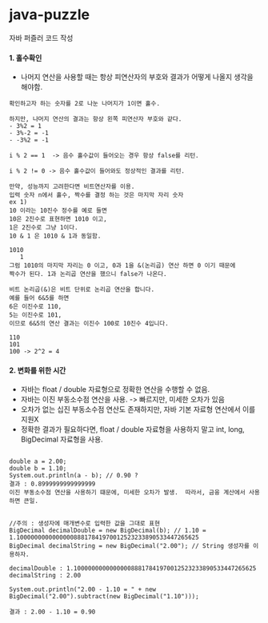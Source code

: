 # java-puzzle
자바 퍼즐러 코드 작성


#### 1. 홀수확인

- 나머지 연산을 사용할 때는 항상 피연산자의 부호와 결과가 어떻게 나올지 생각을 해야함.
```
확인하고자 하는 숫자를 2로 나눈 나머지가 1이면 홀수.

하지만, 나머지 연산의 결과는 항상 왼쪽 피연산자 부호와 같다.
- 3%2 = 1
- 3%-2 = -1
- -3%2 = -1

i % 2 == 1  -> 음수 홀수값이 들어오는 경우 항상 false를 리턴.

i % 2 != 0 -> 음수 홀수값이 들어와도 정상적인 결과를 리턴.

만약, 성능까지 고려한다면 비트연산자를 이용.
입력 숫자 n에서 홀수, 짝수를 결정 하는 것은 마지막 자리 숫자
ex 1)
10 이라는 10진수 정수를 예로 들면
10은 2진수로 표현하면 1010 이고,
1은 2진수로 그냥 1이다.
10 & 1 은 1010 & 1과 동일함.

1010
   1
그럼 1010의 마지막 자리는 0 이고, 0과 1을 &(논리곱) 연산 하면 0 이기 때문에
짝수가 된다. 1과 논리곱 연산을 했으니 false가 나온다.

비트 논리곱(&)은 비트 단위로 논리곱 연산을 합니다. 
예를 들어 6&5를 하면 
6은 이진수로 110, 
5는 이진수로 101, 
이므로 6&5의 연산 결과는 이진수 100로 10진수 4입니다.

110
101
100 -> 2^2 = 4
```

#### 2. 변화를 위한 시간

- 자바는 float / double 자료형으로 정확한 연산을 수행할 수 없음.
- 자바는 이진 부동소수점 연산을 사용. -> 빠르지만, 미세한 오차가 있음
- 오차가 없는 십진 부동소수점 연산도 존재하지만, 자바 기본 자료형 연산에서 이를 지원X
- 정확한 결과가 필요하다면, float / double 자료형을 사용하지 말고 int, long, BigDecimal 자료형을 사용. 
```

double a = 2.00;
double b = 1.10;
System.out.println(a - b); // 0.90 ?
결과 : 0.8999999999999999 
이진 부동소수점 연산을 사용하기 떄문에, 미세한 오차가 발생.  따라서, 금융 계산에서 사용하면 큰일.


//주의 : 생성자에 매개변수로 입력한 값을 그대로 표현
BigDecimal decimalDouble = new BigDecimal(b); // 1.10 = 1.100000000000000088817841970012523233890533447265625
BigDecimal decimalString = new BigDecimal("2.00"); // String 생성자를 이용하자.

decimalDouble : 1.100000000000000088817841970012523233890533447265625
decimalString : 2.00

System.out.println("2.00 - 1.10 = " + new BigDecimal("2.00").subtract(new BigDecimal("1.10")));

결과 : 2.00 - 1.10 = 0.90
```